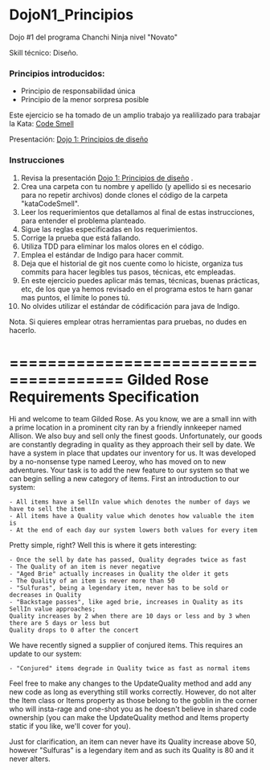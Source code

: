 # DojoN1_Principios
Dojo #1 del programa Chanchi Ninja nivel "Novato" 

Skill técnico: Diseño. 

### Principios introducidos: ###
* Principio de responsabilidad única
* Principio de la menor sorpresa posible

Este ejercicio se ha tomado de un amplio trabajo ya realilizado para trabajar la Kata: [Code Smell](https://github.com/emilybache/GildedRose-Refactoring-Kata)

Presentación: [Dojo 1: Principios de diseño](https://docs.google.com/a/dsindigo.com/presentation/d/1I4FvHsa8FXrNoqswoUk-6hduWaG5tT11aQG5gAFrqdg/edit?usp=sharing) 


### Instrucciones ###
1. Revisa la presentación [Dojo 1: Principios de diseño](https://docs.google.com/a/dsindigo.com/presentation/d/1I4FvHsa8FXrNoqswoUk-6hduWaG5tT11aQG5gAFrqdg/edit?usp=sharing) .
2. Crea una carpeta con tu nombre y apellido (y apellido si es necesario para no repetir archivos) donde clones el código de la carpeta "kataCodeSmell".
3. Leer los requerimientos que detallamos al final de estas instrucciones, para entender el problema planteado.
4. Sigue las reglas especificadas en los requerimientos.
5. Corrige la prueba que está fallando.
6. Utiliza TDD para eliminar los malos olores en el código.
7. Emplea el estándar de Indigo para hacer commit.
8. Deja que el historial de git nos cuente como lo hiciste, organiza tus commits para hacer legibles tus pasos, técnicas, etc empleadas.
9. En este ejercicio puedes aplicar más temas, técnicas, buenas prácticas, etc, de los que ya hemos revisado en el programa estos te harn ganar mas puntos, el límite lo pones tú.
10. No olvides utilizar el estándar de códificación para java de Indigo.

Nota. Si quieres emplear otras herramientas para pruebas, no dudes en hacerlo.

======================================
Gilded Rose Requirements Specification
======================================

Hi and welcome to team Gilded Rose. As you know, we are a small inn with a prime location in a
prominent city ran by a friendly innkeeper named Allison. We also buy and sell only the finest goods.
Unfortunately, our goods are constantly degrading in quality as they approach their sell by date. We
have a system in place that updates our inventory for us. It was developed by a no-nonsense type named
Leeroy, who has moved on to new adventures. Your task is to add the new feature to our system so that
we can begin selling a new category of items. First an introduction to our system:

	- All items have a SellIn value which denotes the number of days we have to sell the item
	- All items have a Quality value which denotes how valuable the item is
	- At the end of each day our system lowers both values for every item

Pretty simple, right? Well this is where it gets interesting:

	- Once the sell by date has passed, Quality degrades twice as fast
	- The Quality of an item is never negative
	- "Aged Brie" actually increases in Quality the older it gets
	- The Quality of an item is never more than 50
	- "Sulfuras", being a legendary item, never has to be sold or decreases in Quality
	- "Backstage passes", like aged brie, increases in Quality as its SellIn value approaches;
	Quality increases by 2 when there are 10 days or less and by 3 when there are 5 days or less but
	Quality drops to 0 after the concert

We have recently signed a supplier of conjured items. This requires an update to our system:

	- "Conjured" items degrade in Quality twice as fast as normal items

Feel free to make any changes to the UpdateQuality method and add any new code as long as everything
still works correctly. However, do not alter the Item class or Items property as those belong to the
goblin in the corner who will insta-rage and one-shot you as he doesn't believe in shared code
ownership (you can make the UpdateQuality method and Items property static if you like, we'll cover
for you).

Just for clarification, an item can never have its Quality increase above 50, however "Sulfuras" is a
legendary item and as such its Quality is 80 and it never alters.
